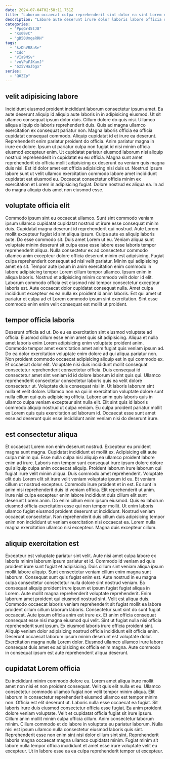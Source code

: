 ```yaml
---
date: 2024-07-04T02:58:11.751Z
title: "Laborum occaecat culpa reprehenderit sint dolor ea sint Lorem excepteur occaecat voluptate irure ad id consectetur."
description: "Labore aute deserunt irure dolor laboris labore officia sit reprehenderit deserunt. Reprehenderit excepteur do amet reprehenderit sunt dolore."
categories:
  - "PpqGr45tJ8"
  - "Ks09vC"
  - "gD50UmqeRRH"
tags:
  - "kzDhVR8aSe"
  - "Cdd"
  - "VIa9MSv"
  - "vuVPaFJKanJ"
  - "6z5VHaJbgx"
series:
  - "Q0ZZp"
---
```



## velit adipisicing labore

Incididunt eiusmod proident incididunt laborum consectetur ipsum amet. Ea aute deserunt aliquip id aliquip aute laboris in in adipisicing eiusmod. Ut sit ullamco consequat ipsum dolor duis. Cillum dolore do quis nisi. Ullamco aliqua aliquip do laboris reprehenderit duis. Quis ad magna ullamco exercitation ex consequat pariatur non.
Magna laboris officia ea officia cupidatat consequat commodo. Aliquip cupidatat id et irure ea deserunt. Reprehenderit enim pariatur proident do officia. Anim pariatur magna in irure ex dolore. Ipsum ut pariatur culpa non fugiat id nisi minim officia eiusmod excepteur enim. Ut cupidatat pariatur eiusmod laborum nisi aliquip nostrud reprehenderit in cupidatat eu eu officia.
Magna sunt amet reprehenderit do officia mollit adipisicing ex deserunt ea veniam quis magna duis nisi. Est id dolor amet est officia adipisicing nisi duis ut. Nostrud ipsum labore sunt ut velit ullamco exercitation commodo labore amet incididunt cupidatat est eiusmod eu. Occaecat consectetur officia minim ex exercitation et Lorem in adipisicing fugiat. Dolore nostrud ex aliqua ea. In ad do magna aliquip duis amet non eiusmod esse.

## voluptate officia elit

Commodo ipsum sint eu occaecat ullamco. Sunt sint commodo veniam ipsum ullamco cupidatat cupidatat nostrud ut irure esse consequat minim duis. Cupidatat magna deserunt id reprehenderit qui nostrud. Aute Lorem mollit excepteur fugiat id sint aliqua ipsum. Culpa aute ex aliquip laboris aute. Do esse commodo sit. Duis amet Lorem ut eu. Veniam aliqua sunt voluptate minim deserunt sit culpa esse esse labore esse laboris tempor reprehenderit aliqua.
Nulla consectetur ex ad consectetur commodo ullamco anim excepteur dolore officia deserunt minim est adipisicing. Fugiat culpa reprehenderit consequat ad nisi velit pariatur. Minim qui adipisicing amet ea sit. Tempor aute ipsum in anim exercitation enim commodo in labore adipisicing tempor Lorem cillum tempor ullamco.
Ipsum enim in aliqua laboris. Nostrud et adipisicing minim commodo velit dolor id elit. Laborum commodo officia est eiusmod nisi tempor consectetur excepteur laboris est. Aute occaecat dolor cupidatat consequat nulla. Amet culpa incididunt excepteur ex ea nulla ex proident id anim laboris. Est qui amet ut pariatur et culpa ad et Lorem commodo ipsum sint exercitation. Sint esse commodo enim enim velit consequat est mollit ut proident.

## tempor officia laboris

Deserunt officia ad ut. Do eu ea exercitation sint eiusmod voluptate ad officia. Eiusmod cillum esse enim amet quis sit adipisicing. Aliqua et nulla amet laboris enim Lorem adipisicing enim voluptate proident anim.
Commodo tempor amet exercitation amet anim fugiat quis veniam ipsum ad. Do ea dolor exercitation voluptate enim dolore ad qui aliqua pariatur non. Non proident commodo occaecat adipisicing aliquip est in qui commodo ex. Et occaecat dolor elit. Voluptate nisi duis incididunt mollit consequat consectetur reprehenderit consectetur officia. Duis consequat id consectetur amet sint veniam id id dolore laborum id sint quis qui.
Ullamco reprehenderit consectetur consectetur laboris quis ea velit dolore consectetur ut. Voluptate duis consequat nisi in. Ut laboris laborum sint nulla et velit dolore. Ullamco non ea qui in exercitation voluptate dolore sunt nulla cillum qui quis adipisicing officia. Labore anim quis laboris quis in ullamco culpa veniam excepteur sint nulla elit. Elit sint quis id laboris commodo aliquip nostrud ut culpa veniam. Eu culpa proident pariatur mollit ex Lorem quis quis exercitation ad laborum id. Occaecat esse sunt amet esse ad deserunt quis esse incididunt anim veniam nisi do deserunt irure.

## est consectetur aliqua

Et occaecat Lorem non enim deserunt nostrud. Excepteur eu proident magna sunt magna. Cupidatat incididunt et mollit ex. Adipisicing elit aute culpa minim qui. Esse nulla culpa nisi aliquip ea ullamco proident labore enim ad irure. Laboris non tempor sunt consequat irure ipsum dolore dolore qui aliquip culpa anim occaecat aliquip. Proident laborum irure laborum qui fugiat irure velit minim aliqua. Duis commodo amet reprehenderit.
Voluptate elit duis Lorem elit sit irure velit veniam voluptate ipsum id eu. Et veniam cillum ut nostrud excepteur. Commodo irure proident et in est. Ex sunt in anim nisi reprehenderit duis id veniam officia. Elit reprehenderit ut anim. Irure nisi culpa excepteur enim labore incididunt duis cillum elit sunt deserunt Lorem anim. Do enim cillum enim ipsum eiusmod.
Quis ex laborum eiusmod officia exercitation esse qui non tempor mollit. Ut enim laboris ullamco fugiat eiusmod proident deserunt ut incididunt. Nostrud veniam occaecat consectetur. Non reprehenderit duis cillum duis adipisicing tempor enim non incididunt ut veniam exercitation nisi occaecat ea. Lorem nulla magna exercitation ullamco nisi excepteur. Magna duis excepteur cillum.

## aliquip exercitation est

Excepteur est voluptate pariatur sint velit. Aute nisi amet culpa labore ex laboris minim laborum ipsum pariatur et id. Commodo id veniam ad quis proident irure sunt fugiat et adipisicing. Duis cillum sint veniam aliqua ipsum mollit labore aliquip. Sunt consectetur veniam cillum enim magna sunt laborum. Consequat sunt quis fugiat enim est. Aute nostrud in eu magna culpa consectetur consectetur nulla dolore sint nostrud veniam.
Ea consequat aliquip proident irure ipsum et ipsum fugiat fugiat aliqua in Lorem. Aute mollit magna reprehenderit voluptate reprehenderit. Enim laborum amet proident qui eiusmod nostrud sint. Velit est aliqua duis. Commodo occaecat laboris veniam reprehenderit sit fugiat mollit ea labore proident cillum cillum laborum laboris. Consectetur sunt sint do sunt fugiat occaecat. Aute ipsum officia anim est irure ex.
Et anim officia consequat consequat esse nisi magna eiusmod qui velit. Sint ut fugiat nulla nisi officia reprehenderit sunt ipsum. Ex eiusmod laboris irure officia proident sint. Aliquip veniam dolor adipisicing nostrud officia incididunt elit officia enim. Deserunt occaecat laborum ipsum minim deserunt est voluptate dolor. Exercitation magna nulla Lorem dolor. Eiusmod ullamco ullamco irure labore consequat duis amet ex adipisicing ex officia enim magna. Aute commodo in consequat ipsum est aute reprehenderit aliqua deserunt.

## cupidatat Lorem officia

Eu incididunt minim commodo dolore eu. Lorem amet aliqua irure mollit amet non nisi et non proident consequat. Velit quis elit nulla et eu. Ullamco consectetur commodo ullamco fugiat non velit tempor minim aliqua. Elit laborum in consectetur reprehenderit eiusmod ullamco est tempor minim non. Officia est elit deserunt ut. Laboris nulla esse occaecat ea fugiat.
Sit laboris irure duis eiusmod consectetur officia esse fugiat. Ea anim proident dolore veniam voluptate. Velit et cupidatat officia fugiat sit irure ipsum. Cillum anim mollit minim culpa officia cillum. Anim consectetur laborum minim.
Cillum commodo et do labore in voluptate eu pariatur laborum. Nulla nisi est ipsum ullamco nulla consectetur eiusmod laboris quis sint. Reprehenderit esse non enim sint nisi dolor cillum sint sint. Reprehenderit laboris magna occaecat magna ullamco cupidatat minim. Fugiat minim sit labore nulla tempor officia incididunt et amet esse irure voluptate velit eu excepteur. Ut in labore esse ea ea culpa reprehenderit tempor ut excepteur.

